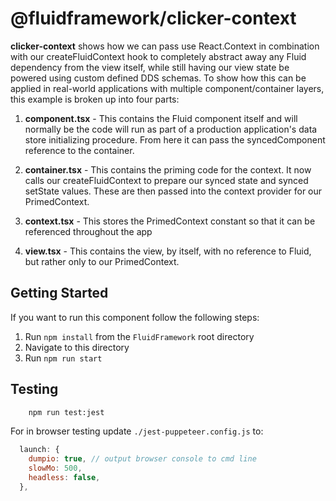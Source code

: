 # @fluidframework/clicker-context

**clicker-context** shows how we can pass use React.Context in combination with our createFluidContext hook to completely abstract away any Fluid dependency from the view itself, while still having our view state be powered using custom defined DDS schemas. To show how this can be applied in real-world applications with multiple component/container layers, this example is broken up into four parts:

1) **component.tsx** - This contains the Fluid component itself and will normally be the code will run as part of a production application's data store initializing procedure. From here it can pass the syncedComponent reference to the container.

2) **container.tsx** - This contains the priming code for the context. It now calls our createFluidContext to prepare our synced state and synced setState values. These are then passed into the context provider for our PrimedContext.

3) **context.tsx** - This stores the PrimedContext constant so that it can be referenced throughout the app

4) **view.tsx** - This contains the view, by itself, with no reference to Fluid, but rather only to our PrimedContext.

## Getting Started

If you want to run this component follow the following steps:

1. Run `npm install` from the `FluidFramework` root directory
2. Navigate to this directory
3. Run `npm run start`

## Testing

```bash
    npm run test:jest
```

For in browser testing update `./jest-puppeteer.config.js` to:

```javascript
  launch: {
    dumpio: true, // output browser console to cmd line
    slowMo: 500,
    headless: false,
  },
```
